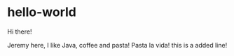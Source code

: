 # hello-world

Hi there!

Jeremy here, I like Java, coffee and pasta!
Pasta la vida!
this is a added line!
